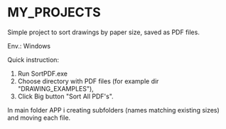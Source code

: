# MY_PROJECTS
Simple project to sort drawings by paper size, saved as PDF files.

Env.: Windows

Quick instruction:
1. Run SortPDF.exe
2. Choose directory with PDF files (for example dir "DRAWING_EXAMPLES"),
3. Click Big button "Sort All PDF's".

In main folder APP i creating subfolders (names matching existing sizes) and moving each file.
